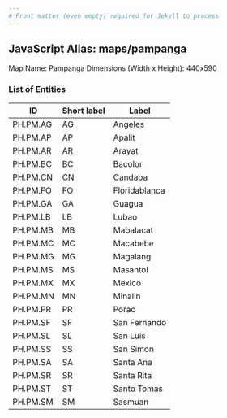 ```yaml
---
# Front matter (even empty) required for Jekyll to process
---
```


## JavaScript Alias: maps/pampanga

Map Name: Pampanga
Dimensions (Width x Height): 440x590

### List of Entities

ID | Short label | Label
---|---|---|
PH.PM.AG|AG|Angeles
PH.PM.AP|AP|Apalit
PH.PM.AR|AR|Arayat
PH.PM.BC|BC|Bacolor
PH.PM.CN|CN|Candaba
PH.PM.FO|FO|Floridablanca
PH.PM.GA|GA|Guagua
PH.PM.LB|LB|Lubao
PH.PM.MB|MB|Mabalacat
PH.PM.MC|MC|Macabebe
PH.PM.MG|MG|Magalang
PH.PM.MS|MS|Masantol
PH.PM.MX|MX|Mexico
PH.PM.MN|MN|Minalin
PH.PM.PR|PR|Porac
PH.PM.SF|SF|San Fernando
PH.PM.SL|SL|San Luis
PH.PM.SS|SS|San Simon
PH.PM.SA|SA|Santa Ana
PH.PM.SR|SR|Santa Rita
PH.PM.ST|ST|Santo Tomas
PH.PM.SM|SM|Sasmuan